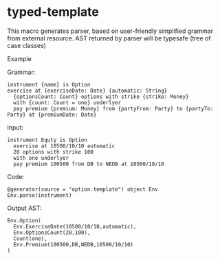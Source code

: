typed-template
==============

This macro generates parser, based on user-friendly simplified grammar from external resource.
AST returned by parser will be typesafe (tree of case classes)

Example

Grammar:

    instrument {name} is Option
    exercise at {exerciseDate: Date} {automatic: String}
      {optionsCount: Count} options with strike {strike: Money}
      with {count: Count = one} underlyer
      pay premium {premium: Money} from {partyFrom: Party} to {partyTo: Party} at {premiumDate: Date}
  

Input:

    instrument Equty is Option
      exercise at 10500/10/10 automatic
      20 options with strike 100
      with one underlyer
      pay premium 100500 from DB to NEDB at 10500/10/10  


Code:
   
    @generator(source = "option.template") object Env
    Env.parse(instrument)


Output AST: 

    Env.Option(
      Env.ExerciseDate(10500/10/10,automatic),
      Env.OptionsCount(20,100),
      Count(one),
      Env.Premium(100500,DB,NEDB,10500/10/10)
    )
    

